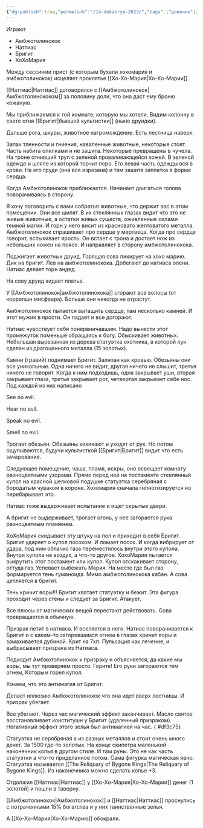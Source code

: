 ```yaml
---
{"dg-publish":true,"permalink":"/14-dekabrya-2023/","tags":["дневник"]}
---
```


Играют

- Амбжотолинокок
- Наттиас
- Бригит
- ХоХоМария

Между сессиями прист (с которым бухали хохомария и амбжотолинокок) исцеляет проклятье [[Хо-Хо-Мария\|Хо-Хо-Марии]].

[[Наттиас\|Наттиас]] договорился с [[Амбжотолинокок\|Амбжотолинококом]] за половину доли, что она даст ему броню кожаную.

Мы приближаемся к той комнате, которую мы хотели. Видим колонну в свете огня [[Бригит\|бывшей культистки]] (ныне друидки).

Дальше рога, шкуры, животное нагромождение. Есть лестница наверх.

Запах тленности и гниения, наваленные животные, некоторые стоят. Часть набита опилками и не зашита. Некоторые превращены в чучела. На троне сгнивший труп с зеленой проваливающейся кожей. В зеленой одежде и шляпе из которой торчит перо. Его левая часть одежды вся в крови. На его груди (она вся изрезана) и там зашита заплатка в форме сердца.

Когда Амбжотолинокок приближается. Начинает двигаться голова поворачиваясь в сторону.

Я хочу поговорить с вами собратья животные, что держит вас в этом помещении. Они все шипят. В их стеклянных глазах видит что это не живые животные, а остатки живых существ, оживленные силами темной магии. И горн у него висит из красновато желтоватого металла. Амбжотолинокок спрашивает про сердце у мертвеца. Когда про сердце говорит, вспыхивает ярость. Он встает с трона и достает нож из небольших ножен на поясе. И направляет в сторону амбжотолинокока.

Поджигает животных друид. Горящая сова пикирует на хохо марию. Дик на бригит. Лев на амбжотолинокока. Добегают до натиаса олени. Натиас делает торн андед.

На сову друид кидает платье.

У [[Амбжотолинокок\|амбжотолинокока]] сгорают все волосы (от коррапшн мисфаера). Больше они никогда не отрастут.

Амбжотолинокок пытается вытащить сердце, там несколько камней. И этот мужик в ярости. Он падает и все догорают.

Натиас чувсствует себя понервничавшим. Надо вынести этот промежуток поменьше обращаясь к богу. Обыскивает животных. Небольшая вырезанная из дерева статуэтка охотника, в которой лук сделан из драгоценного металла (15 золотых).

Камни (гравий) поднимает Бригит. Заляпан как кровью. Обезьяны они все уникальные. Одна ничего не видит, другая ничего не слышит, третья ничего не говорит. Когда к ним подходишь, одна закрывает уши, вторая закрывает глаза, третья закрывает рот, четвертая закрывает себе нос. Под каждой из них написано

See no evil.

Hear no evil.

Speak no evil.

Smell no evil.

Трогает обезьян. Обезьяны хихикают и уходят от рук. Но потом ощупываются, будучи культисткой [[Бригит\|Бригит]] видит что есть зачарование.

Следующее помещение, чаша, пламя, искры, оно освещает комнату разноцветными узорами. Прямо перед ней на постаменте стеклянный купол на красной шелковой подушке статуэтка серебряная с бородатым чуваком в короне. Хохомария сначала гипнотизируется но перебарывает это.

Натиас тоже выдерживает испытание и ищет скрытые двери.

А бригит не выдерживает, трогает огонь, у нее загорается рука разноцветным пламенем.

ХоХоМария скидывает эту штуку на пол и приходит в себя Бригит. Бригит ударяет о купол посохом. И ломает посох. И когда вибрирует от удара, под ним облачко газа переместилось внутри этого купола. Внутри купола не воздух, а что-то другое. ХохоМария пытается выкрутить этот постамент или купол. Купол отскакивает сторону, оттуда газ. Успевает выбежать Мария. На месте где был газ формируется тень гуманоида. Мимо амбжотолинокока кабан. А сова цепляется в бригит.

Тень кричит воры!!! Бригит хватает статуэтку и бежит. Эта фигура проходит через стены и следует за Бригит. Атакует.

Все плюсы от магических вещей перестают действовать. Сова превращается в обычную.

Призрак летит в натиаса. И вселяется в него. Натиас поворачивается к Бригит и с каким-то загоревшимся огнем в глазах кричит воры и замахивается дубиной. Крит на 7хп. Пульсация как лечение, и выбрасывает призрака из Натиаса.

Подходит Амбжотолинокок к призраку и объясняется, да какие мы воры, мы тут проверяем просто. Горите! Его руки загораются тем огнем, Которым горел купол.

Узнаем, что это антимагия от Бригит.

Делает иллюзию Амбожотолинокок что она идет вверх лестницы. И призрак убегает.

Все убегают. Через час магический эффект заканчивает. Масло святое восстанавливает конститушн у Бригит (удаленный призраком). Негативный эффект этого зелья был антимагией на час.
{ #df3c75}


Статуэтка не серябряная а из разных металлов и стоит очень много денег. За 1500 где-то золотых. На конце скипетра маленький наконечник копья в другом стиле. И там руны. Это не как часть статуэтки а что-то приделанное потом. Сама фигурка магическая явно. Статуэтка называется [[The Reliquary of Bygone Kings\|The Reliquary of Bygone Kings]]. Из наконечника можно сделать копье +3.

Отдолжил [[Наттиас\|Наттиас]] у [[Хо-Хо-Мария\|Хо-Хо-Марии]] денег (1 золотой) и пошли в таверну.

[[Амбжотолинокок\|Амбжотолинокок]] и [[Наттиас\|Наттиас]] проснулись с потраченными 15% богатства и у них таинственные зелья.

А [[Хо-Хо-Мария\|Хо-Хо-Марию]] обокрали.